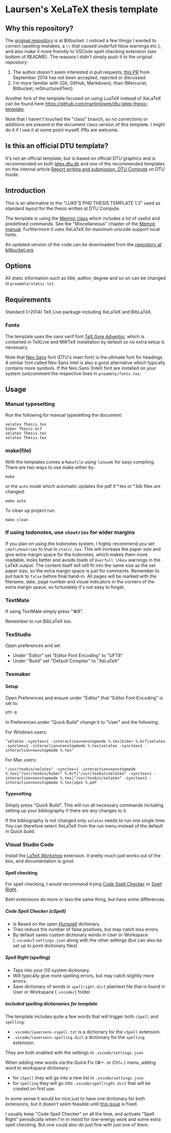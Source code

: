 # Laursen's XeLaTeX thesis template

## Why this repository?

The [original repository](https://bitbucket.org/_laursen/laursens-xelatex-thesis-template/) is at Bitbucket. I noticed a few things I wanted to correct (spelling mistakes, a `\\` that caused underfull hbox warnings etc.), and also make it more friendly to VSCode spell checking extension (see bottom of README). The reasons I didn't simply push it to the original repository:

1. The author doesn't seem interested in pull requests; [this PR](https://bitbucket.org/_laursen/laursens-xelatex-thesis-template/pull-requests/) from September 2014 has not been accepted, rejected or discussed.
2. I'm more familiar with {Git, GitHub, Markdown}, than {Mercurial, Bitbucket, reStructuredText}.

Another fork of the template focused on using LuaTeX instead of XeLaTeX can be found here <https://github.com/martinjlowm/dtu-latex-thesis-template>.

Note that I haven't touched the "class" branch, so no corrections or additions are present in the document class version of this template. I might do it if I use it at some point myself. PRs are welcome.

## Is this an official DTU template?

It's not an official template, but is based on official DTU graphics and is recommended on both [latex.dtu.dk](http://latex.dtu.dk/?page_id=61) and one of the recommended templates on the internal article [Report writing and submission, DTU Compute](https://www.inside.dtu.dk/en/medarbejder/institutter/dtu-compute/uddannelse/afgangsspecialer?fs=1) on DTU Inside.

## Introduction

This is an alternative to the "LUKE'S PHD THESIS TEMPLATE 1.2" used as standard layout for the thesis written at DTU Compute.

The template is using the [Memoir class](http://www.ctan.org/tex-archive/macros/latex/contrib/memoir/) which includes a lot of useful and predefined commands.
See the "Miscellaneous" chapter of the [Memoir manual](http://tug.ctan.org/tex-archive/macros/latex/contrib/memoir/memman.pdf). Furthermore it uses XeLaTeX for maximum unicode support local fonts.

An updated version of the code can be downloaded from the [repository at bitbucket.org](https://bitbucket.org/_laursen/laursens-xelatex-thesis-template/).

## Options

All static information such as title, author, degree and so on can be changed in `preamble/static.txt`.

## Requirements

Standard (>2014) TeX Live package including XeLaTeX and BibLaTeX.

### Fonts

The template uses the sans serif font [TeX Gyre Adventor](http://www.ctan.org/tex-archive/fonts/tex-gyre/), which is contained in TeXLive and MiKTeX installation by default so no extra setup is necessary.

Note that [Neo Sans](http://www.monotype.co.uk/neosans/) font (DTU's main font) is the ultimate font for headings.
A similar font called Neo Sans Intel is also a good alternative which typically contains more symbols. If the Neo Sans (Intel) font are installed on your system (un)comment the respective lines in `preamble/fonts.tex`.

## Usage

### Manual typesetting

Run the following for manual typesetting the document:

    xelatex Thesis.tex
    biber Thesis.bcf
    xelatex Thesis.tex
    xelatex Thesis.tex

### make(file)

With the templates comes a `Makefile` using `latexmk` for easy
compiling. There are two ways to use make either by:

    make

or the `auto` mode which automatic updates the pdf if *.tex or *.bib
files are changed:

    make auto

To clean up project run:

    make clean

### If using todonotes, use `showtrims` for wider margins

If you plan on using the todonotes system, I highly recommend you set `\def\showtrims` to true in `static.tex`. This will increase the paper size and give extra margin space for the todonotes, which makes them more readable, looks better and avoids loads of `Overfull \hbox` warnings in the LaTeX output. The content itself will still fit into the same size as the set paper size, so the extra margin space is just for comments. Remember to put back to `false` before final hand-in. All pages will be marked with the filename, date, page number and visual indicators in the corners of the extra margin space, so fortunately it's not easy to forget.

### TextMate

If using TextMate simply press "⌘R".

Remember to run BibLaTeX too.

### TexStudio

Open preferences and set

- Under "Editor" set "Editor Font Encoding" to "UFT8"
- Under "Build" set "Default Compiler" to "XeLaTeX"

### Texmaker

#### Setup

Open Preferences and ensure under "Editor" that "Editor Font
Encoding" is set to:

    UTF-8

In Preferences under "Quick Build" change it to "User" and the following.

For Windows users:

    "xelatex -synctex=1 -interaction=nonstopmode %.tex|biber %.bcf|xelatex -synctex=1 -interaction=nonstopmode %.tex|xelatex -synctex=1 -interaction=nonstopmode %.tex"

For Mac users:

    "/usr/texbin/xelatex" -synctex=1 -interaction=nonstopmode %.tex|"/usr/texbin/biber" %.bcf|"/usr/texbin/xelatex" -synctex=1 -interaction=nonstopmode %.tex|"/usr/texbin/xelatex" -synctex=1 -interaction=nonstopmode %.tex|open %.pdf

#### Typesetting

Simply press "Quick Build". This will run all necessary commands including setting up your bibliography if there are any changes to it.

If the bibliography is not changed only `xelatex` needs to run one single time. You can therefore select XeLaTeX from the run menu instead of the default in Quick build.

### Visual Studio Code

Install the [LaTeX Workshop](https://marketplace.visualstudio.com/items?itemName=James-Yu.latex-workshop) extension. It pretty much just works out of the box, and documentation is good.

#### Spell checking

For spell checking, I would recommend trying [Code Spell Checker](https://marketplace.visualstudio.com/items?itemName=streetsidesoftware.code-spell-checker) or [Spell Right](https://marketplace.visualstudio.com/items?itemName=ban.spellright).

Both extensions do more or less the same thing, but have some differences.

##### Code Spell Checker (cSpell)

- Is Based on the open [Hunspell](http://hunspell.github.io) dictionary.
- Tries reduce the number of false positives, but may catch less errors.
- By default saves custom dictionary words in User or Workspace (`.vscode/`) `settings.json` along with the other settings (but can also be set up to point dictionary files)

##### Spell Right (spelling)

- Taps into your OS system dictionary.
- Will typically give more spelling errors, but may catch slightly more errors.
- Save dictionary of words in `spellright.dict` plaintext file that is found in User or Workspace (`.vscode/`) folder.

##### Included spelling dictionaries for template

The template includes quite a few words that will trigger both `cSpell` and `spelling`:

- `.vscode/lauersens-cspell.txt` is a dictionary for the `cSpell` extension.
- `.vscode/lauersens-spelling.dict` a dictionary for the `spelling` extension.

They are both enabled with the settings in `.vscode/settings.json`.

When adding new words via the Quick Fix (⌘+. or Ctrl+.) menu, adding word to workspace dictionary:

- for `cSpell` they will go into a new list in `.vscode/settings.json`.
- for `spelling` they will go into `.vscode/spellright.dict` that will be created on first use.

In some sense it would be nice just to have one dictionary for both extensions, but it doesn't seem feasible until [this issue](https://github.com/Jason-Rev/vscode-spell-checker/issues/264) is fixed.

I usually keep "Code Spell Checker" on all the time, and activate "Spell Right" periodically when I'm in mood for low-energy work and some extra spell checking. But one could also do just fine with just one of them.